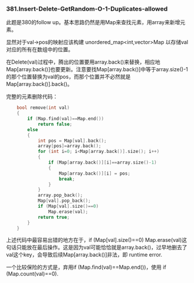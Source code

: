 ### 381.Insert-Delete-GetRandom-O-1-Duplicates-allowed

此题是380的follow up。基本思路仍然是用Map来查找元素，用array来新增元素。

显然对于val->pos的映射应该构建 unordered_map<int,vector<int>>Map 以存储val对应的所有在数组中的位置。

在Delete(val)过程中，腾出的位置要用array.back()来替换，相应地Map[array.back()]也要更新。注意要找Map[array.back()]中等于array.size()-1的那个位置替换为val的pos，而那个位置并不必然就是Map[array.back()].back()。    

完整的元素删除代码：
```cpp
    bool remove(int val) 
    {
        if (Map.find(val)==Map.end())
            return false;
        else
        {
            int pos = Map[val].back();
            array[pos]=array.back();
            for (int i=0; i<Map[array.back()].size(); i++)
            {
                if (Map[array.back()][i]==array.size()-1)
                {
                    Map[array.back()][i] = pos;
                    break;
                }
            }
            array.pop_back();
            Map[val].pop_back();
            if (Map[val].size()==0)
                Map.erase(val);
            return true;
        }
    }
```
上述代码中最容易出错的地方在于，if (Map[val].size()==0) Map.erase(val)这句话只能放在最后操作。这是因为val可能恰恰就是array.back()，过早地删去了val这个key，会导致后续Map[array.back()]非法，即 runtime error.

一个比较保险的方式是，弃用if (Map.find(val)==Map.end())，使用 if (Map.count(val)==0).
